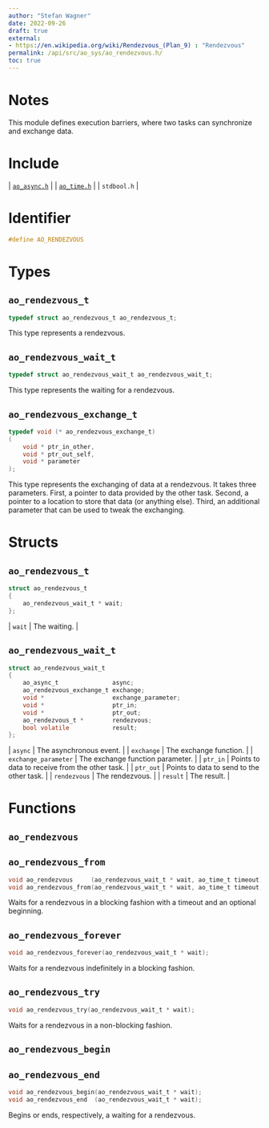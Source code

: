 ```yaml
---
author: "Stefan Wagner"
date: 2022-09-26
draft: true
external:
- https://en.wikipedia.org/wiki/Rendezvous_(Plan_9) : "Rendezvous"
permalink: /api/src/ao_sys/ao_rendezvous.h/
toc: true
---
```


# Notes

This module defines execution barriers, where two tasks can synchronize and exchange data.

# Include

| [`ao_async.h`](ao_async.h.md) |
| [`ao_time.h`](ao_time.h.md) |
| `stdbool.h` |

# Identifier

```c
#define AO_RENDEZVOUS
```

# Types

## `ao_rendezvous_t`

```c
typedef struct ao_rendezvous_t ao_rendezvous_t;
```

This type represents a rendezvous.

## `ao_rendezvous_wait_t`

```c
typedef struct ao_rendezvous_wait_t ao_rendezvous_wait_t;
```

This type represents the waiting for a rendezvous.

## `ao_rendezvous_exchange_t`

```c
typedef void (* ao_rendezvous_exchange_t)
(
    void * ptr_in_other,
    void * ptr_out_self,
    void * parameter
);
```

This type represents the exchanging of data at a rendezvous. It takes three parameters. First, a pointer to data provided by the other task. Second, a pointer to a location to store that data (or anything else). Third, an additional parameter that can be used to tweak the exchanging.

# Structs

## `ao_rendezvous_t`

```c
struct ao_rendezvous_t
{
    ao_rendezvous_wait_t * wait;
};
```

| `wait` | The waiting. |

## `ao_rendezvous_wait_t`

```c
struct ao_rendezvous_wait_t
{
    ao_async_t               async;
    ao_rendezvous_exchange_t exchange;
    void *                   exchange_parameter;
    void *                   ptr_in;
    void *                   ptr_out;
    ao_rendezvous_t *        rendezvous;
    bool volatile            result;
};
```

| `async` | The asynchronous event. |
| `exchange` | The exchange function. |
| `exchange_parameter` | The exchange function parameter. |
| `ptr_in` | Points to data to receive from the other task. |
| `ptr_out` | Points to data to send to the other task. |
| `rendezvous` | The rendezvous. |
| `result` | The result.  |

# Functions

## `ao_rendezvous`
## `ao_rendezvous_from`

```c
void ao_rendezvous     (ao_rendezvous_wait_t * wait, ao_time_t timeout);
void ao_rendezvous_from(ao_rendezvous_wait_t * wait, ao_time_t timeout, ao_time_t beginning);
```

Waits for a rendezvous in a blocking fashion with a timeout and an optional beginning.

## `ao_rendezvous_forever`

```c
void ao_rendezvous_forever(ao_rendezvous_wait_t * wait);
```

Waits for a rendezvous indefinitely in a blocking fashion.

## `ao_rendezvous_try`

```c
void ao_rendezvous_try(ao_rendezvous_wait_t * wait);
```

Waits for a rendezvous in a non-blocking fashion.

## `ao_rendezvous_begin`
## `ao_rendezvous_end`

```c
void ao_rendezvous_begin(ao_rendezvous_wait_t * wait);
void ao_rendezvous_end  (ao_rendezvous_wait_t * wait);
```

Begins or ends, respectively, a waiting for a rendezvous.
